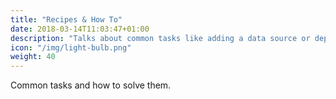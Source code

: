 ```yaml
---
title: "Recipes & How To"
date: 2018-03-14T11:03:47+01:00
description: "Talks about common tasks like adding a data source or deploying an application. Gives detailed instructions how to solve them and describes the concepts involved."
icon: "/img/light-bulb.png"
weight: 40
---
```

Common tasks and how to solve them.

